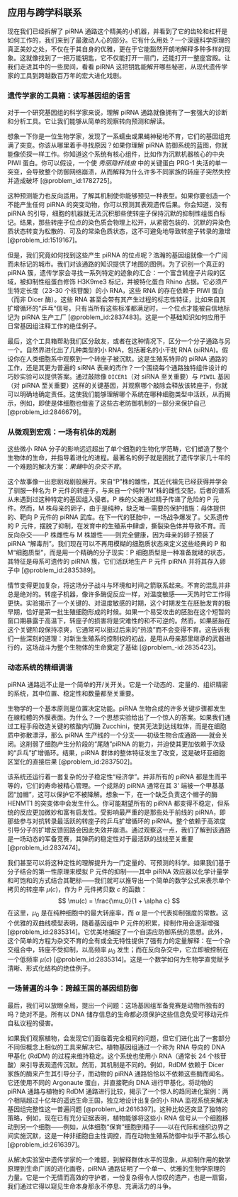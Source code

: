 ## 应用与跨学科联系

现在我们已经拆解了 piRNA 通路这个精美的小机器，并看到了它的齿轮和杠杆是如何工作的，我们来到了最激动人心的部分。它有什么用处？一个深邃科学原理的真正美妙之处，不仅在于其自身的优雅，更在于它能豁然开朗地解释多种多样的现象。这就像找到了一把万能钥匙，它不仅能打开一扇门，还能打开一整座宫殿。让我们走进其中的一些房间，看看 piRNA 这把钥匙能解开哪些秘密，从现代遗传学家的工具到跨越数百万年的宏大进化戏剧。

### 遗传学家的工具箱：读写基因组的语言

对于一个研究基因组的科学家来说，理解 piRNA 通路就像拥有了一套强大的诊断和分析工具。它让我们能够从简单的观察转向预测和解读。

想象一下你是一位生物学家，发现了一系蠕虫或果蝇神秘地不育，它们的基因组充满了突变。你该从哪里着手寻找原因？如果你理解 piRNA 防御系统的蓝图，你就能像侦探一样工作。你知道这个系统有核心组件，比如作为沉默机器核心的中央 PIWI 蛋白。你可以假设，一个使 *秀丽隐杆线虫* 中的关键蛋白 PRG-1 失活的单一突变，会导致整个防御网络崩溃，从而解释为什么许多不同家族的转座子突然失控并造成破坏 [@problem_id:1782725]。

这种预测能力也反向适用。了解其机制使你能够预见一种表型。如果你要创造一个不能产生任何 piRNA 的突变动物，你可以预测其表观遗传后果。你会知道，没有 piRNA 的引导，细胞的机器就无法沉积那些使转座子保持沉默的抑制性组蛋白标记。结果，那些转座子位点的染色质会物理上松开，从紧密包装的、沉默的异染色质状态转变为松散的、可及的常染色质状态，这不可避免地导致转座子转录的激增 [@problem_id:1519167]。

但是，我们究竟如何找到这些产生 piRNA 的位点呢？浩瀚的基因组就像一个广阔而未标记的城市。我们对该通路的知识提供了地图的图例。为了识别一个真正的 piRNA 簇，遗传学家会寻找一系列特定的迹象的汇合：一个富含转座子片段的区域，被抑制性组蛋白修饰 H$3$K$9$me$3$ 标记，并被特化蛋白 Rhino 占据。它必须产生特定长度（23-30 个核苷酸）的小 RNA，这些 RNA 的存在依赖于 PIWI 蛋白（而非 Dicer 酶）。这些 RNA 甚至会带有其产生过程的标志性特征，比如来自其扩增循环的“乒乓”信号。只有当所有这些标准都满足时，一个位点才能被自信地标记为 piRNA 生产工厂 [@problem_id:2837483]。这是一个基础知识如何应用于日常基因组注释工作的绝佳例子。

最后，这个工具箱帮助我们区分敌友，或者在这种情况下，区分一个分子通路与另一个。自然界进化出了几种类型的小 RNA，包括著名的小干扰 RNA (siRNA)。假设你在人类细胞系中观察到一个转座子被沉默。这是生殖系特异的 piRNA 通路的工作，还是其更为普遍的 siRNA 表亲的杰作？一个围绕每个通路独特组件设计的巧妙实验可以提供答案。通过敲除像 `DICER1`（对 siRNA 至关重要）与 `PIWIL` 基因（对 piRNA 至关重要）这样的关键基因，并观察哪个敲除会释放该转座子，你就可以明确地确定责任。这使我们能够理解哪个系统在哪种细胞类型中活跃，从而揭示，例如，即使是体细胞也借鉴了这些古老防御机制的一部分来保护自己 [@problem_id:2846679]。

### 从微观到宏观：一场有机体的戏剧

这些微小 RNA 分子的影响远远超出了单个细胞的生物化学范畴，它们塑造了整个生物体的生命，并指导着进化的进程。最著名的例子就是困扰了遗传学家几十年的一个难题的解决方案：*果蝇*中的*杂交不育*。

这个故事像一出悲剧戏剧般展开。来自“P”株的雄性，其近代祖先已经获得并学会了驯服一种名为 P 元件的转座子，与来自一个纯种“M”株的雌性交配，后者的谱系从未遇到过这种特定的基因组入侵者。P 株的父亲通过精子传递了危险的 P 元件。然而，M 株母亲的卵子，由于是纯种，缺乏唯一需要的保护措施：母体提供的、靶向 P 元件的 piRNA 武库。在下一代的胚胎中，一场战争爆发了。父系遗传的 P 元件，摆脱了抑制，在发育中的生殖系中肆虐，撕裂染色体并导致不育。而反向杂交——P 株雌性与 M 株雄性——则完全健康，因为母亲的卵子预装了 piRNA “解毒剂”。我们现在可以不再用模糊的细胞质状态来定义这些经典的 P 和 M“细胞质型”，而是用一个精确的分子现实：P 细胞质型是一种准备就绪的状态，其特征是母系可遗传的 piRNA 簇，它们活跃地生产 P 元件 piRNA 并将其存入卵子中 [@problem_id:2835389]。

情节变得更加复杂，将这场分子战斗与环境和时间之箭联系起来。不育的混乱并非总是绝对的。转座子机器，像许多酶促反应一样，对温度敏感——天热时它工作得更快。实验揭示了一个关键的、对温度敏感的时期，这个时期发生在胚胎发育的极早期，恰好是第一批生殖细胞形成的时候。如果一个易受攻击的胚胎在这个短暂的窗口期暴露于高温下，转座子的损害将是灾难性的和不可逆的。然而，如果胚胎在这个关键阶段保持凉爽，它通常可以挺过后来的“热浪”而不会变得不育。这告诉我们一些深刻的道理：对新生生殖系的控制权的初战，是用从母亲那里继承的武器进行的，这场战斗为整个生物体的生命奠定了基础 [@problem_-id:2835423]。

### 动态系统的精细调谐

piRNA 通路远不止是一个简单的开/关开关。它是一个动态的、定量的、组织精密的系统，其中位置、稳定性和数量都至关重要。

生物学的一个基本原则是位置决定功能。piRNA 生物合成的许多关键步骤都发生在線粒體的外膜表面。为什么？一个思想实验给出了一个惊人的答案。如果我们通过工程手段改造关键的核酸内切酶 Zucchini，使其无法到达线粒体，而是在细胞质中弥散漂浮，那么 piRNA 生产线的一个分支——初级生物合成通路——就会关闭。这削弱了细胞产生分阶段的“尾随”piRNA 的能力，并迫使其更加依赖于次级的“乒乓”扩增循环。结果，piRNA 群体的整体特征发生了改变，这是破坏亚细胞区室化的直接后果 [@problem_id:2837502]。

该系统还运行着一套复杂的分子稳定性“经济学”。并非所有的 piRNA 都是生而平等的，它们的寿命被精心管理。一个成熟的 piRNA 通常在其 3' 端被一个甲基基团“加帽”，这可以保护它不被降解。想象一下，在一个缺乏负责这个帽子的酶 HENMT1 的突变体中会发生什么。你可能期望所有的 piRNA 都变得不稳定，但系统的反应更加微妙和富有启发性。受影响最严重的是那些处于前线的 piRNA，即那些参与对抗转录最活跃的转座子的乒乓扩增循环的 piRNA。整个依赖于高浓度引导分子的扩增反馈回路会因此失效并崩溃。通过观察这一点，我们了解到该通路是一场动态的军备竞赛，其弹药的稳定性对于最活跃的战线至关重要 [@problem_id:2837474]。

我们甚至可以将这种定性的理解提升为一门定量的、可预测的科学。如果我们基于分子结合的第一性原理来模拟 P 元件的抑制——其中 piRNA 效应器以化学计量学和可饱和的方式结合其靶标——我们就可以推导出一个简单的数学公式来表示单个拷贝的转座率 $\mu(c)$，作为 P 元件拷贝数 $c$ 的函数：
$$
\mu(c) = \frac{\mu_0}{1 + \alpha c}
$$
在这里，$\mu_0$ 是在纯种细胞中的最大转座率，而 $\alpha$ 是一个代表抑制强度的常数。这个优雅的双曲线模型表明，随着基因组中 P 元件的积累，抑制作用会逐渐增强 [@problem_id:2835314]。它优美地捕捉了一个自适应防御系统的思想。此外，这个简单的方程为杂交不育的全有或全无特性提供了强有力的定量解释：在一个杂交组合中，转座不受抑制，以高频率 $\mu_0$ 发生；而在反向杂交中，它立即被控制在一个低频率 $\mu(c)$ [@problem_id:2835314]。这是一个数学如何为生物学直觉赋予清晰、形式化结构的绝佳例子。

### 一场普遍的斗争：跨越王国的基因组防御

最后，我们可以放眼全局，提出一个问题：这场基因组军备竞赛是动物所独有的吗？绝对不是。所有以 DNA 储存信息的生命都必须保护这些信息免受可移动元件自私议程的侵害。

如果我们观察植物，会发现它们面临着完全相同的问题，但它们进化出了一套部分不同但概念上相似的工具来解决它。植物基因组通过一个称为 RNA 导向的 DNA 甲基化 (RdDM) 的过程来维持稳定。这个系统也使用小 RNA（通常长 24 个核苷酸）来引导表观遗传沉默。然而，其机制是不同的。例如，RdDM 依赖于 Dicer 家族的酶来产生其引导分子，而动物的 piRNA 通路恰恰以不依赖这些酶而闻名。它还使用不同的 Argonaute 蛋白，并直接靶向 DNA 进行甲基化。将动物的 piRNA 通路与植物的 RdDM 通路进行比较，揭示了一个惊人的趋同进化案例：两个相隔超过十亿年的遥远生命王国，独立地设计出复杂的小 RNA 监视系统来解决基因组完整性这一普遍问题 [@problem_id:2616397]。这种比较还突显了独特的策略，例如，现在已有充分证据表明，植物能够将这些小 RNA 信号从一个细胞移动到另一个细胞——例如，从体细胞“保育”细胞到精子——以在代际和组织边界之间实施沉默，这是一种非细胞自主性调控，而在动物生殖系防御中似乎不那么核心 [@problem_id:2616397]。

从解决实验室中遗传学家的一个难题，到解释群体水平的现象，从抑制作用的数学原理到生命广阔的进化画卷，piRNA 通路证明了一个单一、优雅的生物学原理的力量。它是一个无情而高效的守护者，一份复杂得令人惊叹的遗产，也是一扇窗，我们通过它得以窥见生命本身那永不停息、充满活力的斗争。